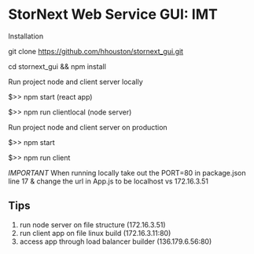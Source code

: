 StorNext Web Service GUI: IMT
=============================


Installation

git clone https://github.com/hhouston/stornext_gui.git

cd stornext_gui && npm install

Run project node and client server locally

$>> npm start (react app)

$>> npm run clientlocal (node server)

Run project node and client server on production

$>> npm start

$>> npm run client

*IMPORTANT*
When running locally take out the PORT=80 in package.json line 17 &
change the url in App.js to be localhost vs 172.16.3.51


Tips
------------
1. run node server on file structure (172.16.3.51)
2. run client app on file linux build (172.16.3.11:80)
3. access app through load balancer builder (136.179.6.56:80)
